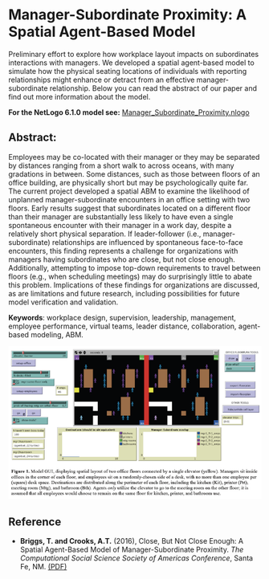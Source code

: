 # Manager-Subordinate Proximity: A Spatial Agent-Based Model

Preliminary effort to explore how workplace layout impacts on subordinates interactions with managers. We developed a spatial agent-based model to simulate how the physical seating locations of individuals with reporting relationships might enhance or detract from an effective manager-subordinate relationship. Below you can read the abstract of our paper and find out more information about the model.

**For the NetLogo 6.1.0 model see:** [Manager_Subordinate_Proximity.nlogo](Manager_Subordinate_Proximity.nlogo) 

## Abstract:

Employees may be co-located with their manager or they may be separated by distances ranging from a short walk to across oceans, with many gradations in between. Some distances, such as those between floors of an office building, are physically short but may be psychologically quite far. The current project developed a spatial ABM to examine the likelihood of unplanned manager-subordinate encounters in an office setting with two floors. Early results suggest that subordinates located on a different floor than their manager are substantially less likely to have even a single spontaneous encounter with their manager in a work day, despite a relatively short physical separation. If leader-follower (i.e., manager-subordinate) relationships are influenced by spontaneous face-to-face encounters, this finding represents a challenge for organizations with managers having subordinates who are close, but not close enough. Additionally, attempting to impose top-down requirements to travel between floors (e.g., when scheduling meetings) may do surprisingly little to abate this problem. Implications of these findings for organizations are discussed, as are limitations and future research, including possibilities for future model verification and validation.

**Keywords**: workplace design, supervision, leadership, management, employee performance, virtual teams, leader distance, collaboration, agent-based modeling, ABM.

 
 ![GUI](GUI.png)
 
## Reference
 
* **Briggs, T. and Crooks, A.T.** (2016), Close, But Not Close Enough: A Spatial Agent-Based Model of Manager-Subordinate Proximity. *The Computational Social Science Society of Americas Conference*, Santa Fe, NM.  [(PDF)](https://www.dropbox.com/s/5a5csg4k9iz81y7/CloseButNotCloseEnough.pdf?dl=0)


